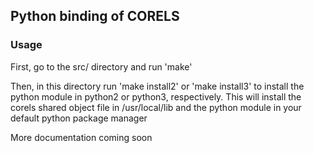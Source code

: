 ## Python binding of CORELS

### Usage

First, go to the src/ directory and run 'make'

Then, in this directory run 'make install2' or 'make install3' to install
the python module in python2 or python3, respectively. This will install the
corels shared object file in /usr/local/lib and the python module in your
default python package manager


More documentation coming soon
